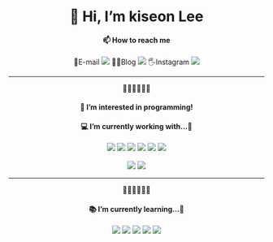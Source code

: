 <h1 align='center'>👋 Hi, I’m kiseon Lee</h1>

<h4 align='center'>📫 How to reach me</h4>
<p align='center'>
💌E-mail <a href="mailto:kseon329@naver.com"><img src="https://img.shields.io/badge/naver-03C75A?style=for-the-badge&logo=naver&logoColor=white"></a>
👩‍💻Blog <a href="https://blog.naver.com/seonnieee_"><img src="https://img.shields.io/badge/naver-03C75A?style=for-the-badge&logo=naver&logoColor=white"></a>
🖐Instagram <a href="https://instagram.com/seon._.nieee"><img src="https://img.shields.io/badge/instagram-E4405F?style=for-the-badge&logo=instagram&logoColor=white"></a></p>

<hr>
<p align='center'>🤞🤞🤞🤞🤞🤞</p>

<h4 align='center'>👀 I’m interested in programming!</h4>

<h4 align='center'> 💻 I’m currently working with...🧡</h4>
<p align='center'>
  <img src="https://img.shields.io/badge/html5-E34F26?style=for-the-badge&logo=html5&logoColor=white">
  <img src="https://img.shields.io/badge/css-1572B6?style=for-the-badge&logo=css3&logoColor=white">
  <img src="https://img.shields.io/badge/javascript-F7DF1E?style=for-the-badge&logo=javascript&logoColor=black">
  <img src="https://img.shields.io/badge/jquery-0769AD?style=for-the-badge&logo=jquery&logoColor=white">
  <img src="https://img.shields.io/badge/react-61DAFB?style=for-the-badge&logo=react&logoColor=black">
  <img src="https://img.shields.io/badge/redux-764ABC?style=for-the-badge&logo=redux&logoColor=black"> <br><br>
  <img src="https://img.shields.io/badge/bootstrap-7952B3?style=for-the-badge&logo=bootstrap&logoColor=white">
  <img src="https://img.shields.io/badge/json-000000?style=for-the-badge&logo=json&logoColor=white">
</p>

<hr>
<p align='center'>🤞🤞🤞🤞🤞🤞</p>

<h4 align='center'>📚 I’m currently learning...💙</h4>
<p align='center'>
  <img src="https://img.shields.io/badge/mysql-4479A1?style=for-the-badge&logo=mysql&logoColor=white">
  <img src="https://img.shields.io/badge/node.js-339933?style=for-the-badge&logo=Node.js&logoColor=white">
  <img src="https://img.shields.io/badge/vue.js-4FC08D?style=for-the-badge&logo=vue.js&logoColor=white">
  <img src="https://img.shields.io/badge/next.js-000000?style=for-the-badge&logo=nextdotjs&logoColor=white">
  <img src="https://img.shields.io/badge/sass-CC6699?style=for-the-badge&logo=sass&logoColor=white">
</p>

<!---
seonnieee/seonnieee is a ✨ special ✨ repository because its `README.md` (this file) appears on your GitHub profile.
You can click the Preview link to take a look at your changes.
--->



